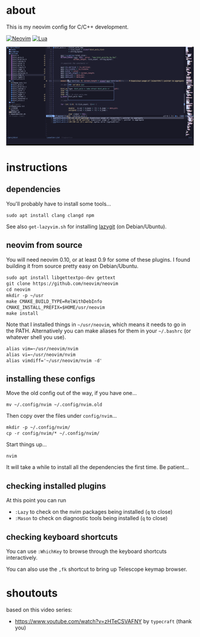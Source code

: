 # about

This is my neovim config for C/C++ development.

[![Neovim](https://img.shields.io/badge/NeoVim-%2357A143.svg?&style=for-the-badge&logo=neovim&logoColor=white)](https://neovim.io/)
[![Lua](https://img.shields.io/badge/Lua-blue.svg?style=for-the-badge&logo=lua)](http://www.lua.org)


![screencapture.png](screencapture.png)

# instructions

## dependencies

You'll probably have to install some tools...
```
sudo apt install clang clangd npm
```

See also `get-lazyvim.sh` for installing [lazygit](https://github.com/jesseduffield/lazygit) (on Debian/Ubuntu).

## neovim from source

You will need neovim 0.10, or at least 0.9 for some of these plugins.
I found building it from source pretty easy on Debian/Ubuntu.

```
sudo apt install libgettextpo-dev gettext
git clone https://github.com/neovim/neovim
cd neovim
mkdir -p ~/usr
make CMAKE_BUILD_TYPE=RelWithDebInfo CMAKE_INSTALL_PREFIX=$HOME/usr/neovim
make install
```

Note that I installed things in `~/usr/neovim`, which means it needs to go in the PATH.
Alternatively you can make aliases for them in your `~/.bashrc` (or whatever shell you use).
```
alias vim=~/usr/neovim/nvim
alias vi=~/usr/neovim/nvim
alias vimdiff='~/usr/neovim/nvim -d'
```

## installing these configs

Move the old config out of the way, if you have one...
```
mv ~/.config/nvim ~/.config/nvim.old
```

Then copy over the files under `config/nvim`...

```
mkdir -p ~/.config/nvim/
cp -r config/nvim/* ~/.config/nvim/
```

Start things up...
```
nvim
```
It will take a while to install all the dependencies the first time.
Be patient...

## checking installed plugins

At this point you can run
* `:Lazy` to check on the nvim packages being installed (`q` to close)
* `:Mason` to check on diagnostic tools being installed (`q` to close)

## checking keyboard shortcuts

You can use `:WhichKey` to browse through the keyboard shortcuts interactively.

You can also use the `,fk` shortcut to bring up Telescope keymap browser.

# shoutouts

based on this video series:
* https://www.youtube.com/watch?v=zHTeCSVAFNY by `typecraft` (thank you)
